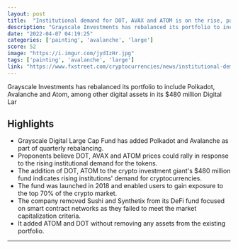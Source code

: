 ```yaml
---
layout: post
title:  "Institutional demand for DOT, AVAX and ATOM is on the rise, painting a bullish outlook"
description: "Grayscale Investments has rebalanced its portfolio to include Polkadot, Avalanche and Atom, among other digital assets in its $480 million Digital Lar"
date: "2022-04-07 04:19:25"
categories: ['painting', 'avalanche', 'large']
score: 52
image: "https://i.imgur.com/jydIzHr.jpg"
tags: ['painting', 'avalanche', 'large']
link: "https://www.fxstreet.com/cryptocurrencies/news/institutional-demand-for-dot-avax-and-atom-is-on-the-rise-painting-a-bullish-outlook-202204061505"
---
```


Grayscale Investments has rebalanced its portfolio to include Polkadot, Avalanche and Atom, among other digital assets in its $480 million Digital Lar

## Highlights

- Grayscale Digital Large Cap Fund has added Polkadot and Avalanche as part of quarterly rebalancing.
- Proponents believe DOT, AVAX and ATOM prices could rally in response to the rising institutional demand for the tokens.
- The addition of DOT, ATOM to the crypto investment giant's $480 million fund indicates rising institutions' demand for cryptocurrencies.
- The fund was launched in 2018 and enabled users to gain exposure to the top 70% of the crypto market.
- The company removed Sushi and Synthetix from its DeFi fund focused on smart contract networks as they failed to meet the market capitalization criteria.
- It added ATOM and DOT without removing any assets from the existing portfolio.

---
